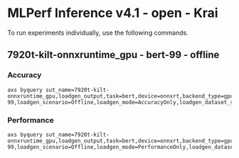 
# MLPerf Inference v4.1 - open - Krai

To run experiments individually, use the following commands.

## 7920t-kilt-onnxruntime_gpu - bert-99 - offline

### Accuracy  

```
axs byquery sut_name=7920t-kilt-onnxruntime_gpu,loadgen_output,task=bert,device=onnxrt,backend_type=gpu,framework=kilt,model_name=bert-99,loadgen_scenario=Offline,loadgen_mode=AccuracyOnly,loadgen_dataset_size=10833,loadgen_buffer_size=10833,collection_name=experiments_gpu_bert
```

### Performance 

```
axs byquery sut_name=7920t-kilt-onnxruntime_gpu,loadgen_output,task=bert,device=onnxrt,backend_type=gpu,framework=kilt,model_name=bert-99,loadgen_scenario=Offline,loadgen_mode=PerformanceOnly,loadgen_dataset_size=10833,loadgen_buffer_size=10833,collection_name=experiments_gpu_bert,loadgen_target_qps=100
```

